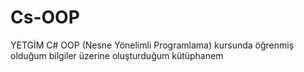 # Cs-OOP
YETGİM C# OOP (Nesne Yönelimli Programlama) kursunda öğrenmiş olduğum bilgiler üzerine oluşturduğum kütüphanem
